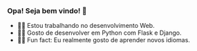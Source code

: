 ### Opa! Seja bem vindo! 👋

- 🐱‍💻 Estou trabalhando no desenvolvimento Web.
- 🐱‍🐉 Gosto de desenvolver em Python com Flask e Django.
- 🐱‍🚀  Fun fact: Eu realmente gosto de aprender novos idiomas.
